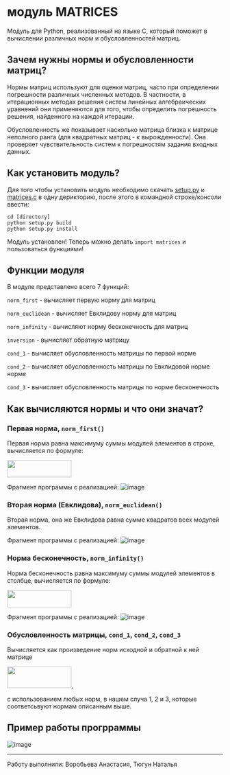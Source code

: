 # модуль MATRICES
Модуль для Python, реализованный на языке C, который поможет в вычислении различных норм и обусловленностей матриц.

## Зачем нужны нормы и обусловленности матриц?
Нормы матриц используют для оценки матриц, часто при определении погрешности различных численных методов. В частности, в итерационных методах решения систем линейных алгебраических уравнений они применяются для того, чтобы определить погрешность решения, найденного на каждой итерации.

Обусловленность же показывает насколько матрица близка к матрице неполного ранга (для квадратных матриц - к вырожденности). Она проверяет чувствительность систем к погрешностям задания входных данных.

## Как установить модуль?
Для того чтобы установить модуль необходимо скачать [setup.py](https://github.com/vvoroby/matrix/blob/main/input.py) и [matrices.с](https://github.com/vvoroby/matrix/blob/main/matrix_norms.c) в одну дерикторию, после этого в командной строке/консоли ввести:
```
cd [directory]
python setup.py build
python setup.py install
```
Модуль установлен! Теперь можно делать `import matrices` и пользоваться функциями!

## Функции модуля
В модуле представлено всего 7 функций:

`norm_first` - вычисляет первую норму для матриц

`norm_euclidean` - вычисляет Евклидову норму для матриц

`norm_infinity` - вычисляют норму бесконечность для матриц

`inversion` - вычисляет обратную матрицу

`cond_1` - вычисляет обусловленность матрицы по первой норме

`cond_2` - вычисляет обусловленность матрицы по Евклидовой норме норме

`cond_3` - вычисляет обусловленность матрицы по норме бесконечность

## Как вычисляются нормы и что они значат?
### Первая норма, `norm_first()`
Первая норма равна максимуму суммы модулей элементов в строке, вычисляется по формуле: 

<img src="https://github.com/NataTyugun/matrix_norms/assets/99788525/a5a7b6a4-b627-4e6c-a620-a999d4b91e21" width="150" height="40">

Фрагмент программы с реализацией:
![image](https://github.com/NataTyugun/matrix_norms/assets/99788525/dbd83041-af45-461e-9af8-201f6b9d668a)

### Вторая норма (Евклидова), `norm_euclidean()`
Вторая норма, она же Евклидова равна сумме квадратов всех модулей элементов.

Фрагмент программы с реализацией: 
![image](https://github.com/NataTyugun/matrix_norms/assets/99788525/4e042e7c-d51e-42c0-9af3-63ed58513f1b)

### Норма бесконечность, `norm_infinity()`
Норма бесконечность равна максимуму суммы модулей элементов в столбце, вычисляется по формуле: 

<img src="https://github.com/NataTyugun/matrix_norms/assets/99788525/07967e4b-064c-4b39-be59-63fa2035d83a" width="150" height="40">

Фрагмент программы с реализацией:
![image](https://github.com/NataTyugun/matrix_norms/assets/99788525/cb5306d7-cf5c-4561-88e1-e91728095451)

### Обусловленность матрицы, `cond_1`, `cond_2`, `cond_3`
Вычисляется как произведение норм исходной и обратной к ней матрице 

<img src="https://github.com/NataTyugun/matrix_norms/assets/99788525/ed623718-6e39-4151-8a72-11b369dc59b6" width="150" height="50">, 

с использованием любых норм, в нашем случа 1, 2 и 3, которые соответсьвуют нормам описанным выше.

## Пример работы прогрраммы
![image](https://github.com/vvoroby/matrix/assets/99526918/11abd8c2-d278-43dd-b9f4-e432fe50adbb)

***
Работу выполнили: Воробьева Анастасия, Тюгун Наталья

